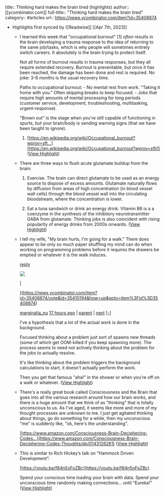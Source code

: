 title:: Thinking hard makes the brain tired (highlights)
author:: [[ycombinator.com]]
full-title:: "Thinking hard makes the brain tired"
category:: #articles
url:: https://news.ycombinator.com/item?id=35408874

- Highlights first synced by [[Readwise]] [[Apr 7th, 2023]]
	- I learned this week that "occupational burnout" [1] *often* results in the brain developing a trauma response to the idea of returning to the same job/tasks, which is why people will sometimes entirely switch careers. It absolutely is the brain trying to protect itself.
	  
	  Not all forms of burnout results in trauma responses, but they all require extended recovery. Burnout is preventable, but once it has been reached, the damage has been done and rest is required. No joke: 3-6 months is the usual recovery time.
	  
	  Paths to occupational burnout: - No mental rest from work. "Taking it home with you." Often skipping breaks to keep focused. - Jobs that require high amounts of mental processing for long periods (customer service, development, troubleshooting, multitasking, urgent-response).
	  
	  "Brown out" is the stage when you're still capable of functioning in spurts, but your brain/body is sending warning signs (that we have been taught to ignore).
	  
	  1. [https://en.wikipedia.org/wiki/Occupational_burnout?wprov=sft...](https://en.wikipedia.org/wiki/Occupational_burnout?wprov=sfti1) ([View Highlight](https://read.readwise.io/read/01gx2wvf9pbjs7b3qhskdwn7bf))
	- There are three ways to flush acute glutamate buildup from the brain:
	  
	  1. Exercise. The brain can direct glutamate to be used as an energy source to dispose of excess amounts. Glutamate naturally flows by diffusion from areas of high concentration (in blood vessel wall cells) through the blood vessel wall into the circulating bloodstream, where the concentration is lower.
	  
	  2. Eat a tuna sandwich or drink an energy drink. Vitamin B6 is a a coenzyme in the synthesis of the inhibitory neurotransmitter GABA from glutamate. Thinking jobs is also coincident with rising popularity of energy drinks from 2000s onwards. ([View Highlight](https://read.readwise.io/read/01gx2wx8nx8bm3v4wb6mbzt3fs))
	- I tell my wife, "My brain hurts, I'm going for a walk." There does appear to be only so much paper shuffling my mind can do when working on programming problems before it requires the drawers be emptied or whatever it is the walk induces.
	  
	  [reply](https://news.ycombinator.com/item?id=35408874/reply&id=35409934&goto=item%3Fid%3D35408874%2335409934)
	  
	  ![](https://news.ycombinator.com/item?id=35408874/s.gif)
	  
	  [
	  
	  ](https://news.ycombinator.com/item?id=35408874/vote&id=35410194&how=up&goto=item%3Fid%3D35408874)
	  
	  [marginalia_nu](https://news.ycombinator.com/item?id=35408874/user&id=marginalia_nu) [17 hours ago](https://news.ycombinator.com/item?id=35408874/item&id=35410194) | [parent](https://news.ycombinator.com/item?id=35408874#35409934) | [next](https://news.ycombinator.com/item?id=35408874#35410265) [[–]](javascript:void(0))
	  
	  
	  
	  I've a hypothesis that a lot of the actual work is done in the background.
	  
	  Focused thinking about a problem just sort of spawns new threads (some of which get OOM-killed if you keep spawning more). The process seems to need not actively thinking about the problem for the jobs to actually resolve.
	  
	  It's like thinking about the problem triggers the background calculations to start, it doesn't actually perform the work.
	  
	  Then you get that famous "aha!" in the shower or when you're off on a walk or whatever. ([View Highlight](https://read.readwise.io/read/01gx2wxprfcysfv37m7c13w437))
	- There's a really great book called Consciousness and the Brain that goes into all the various research around how our brain works, and there is a huge amount that we think of as "thinking" that is totally unconscious to us. As I've aged, it seems like more and more of my thought processes are unknown to me. I just get agitated thinking about things, go do something for a while, then my unconscious "me" is suddenly like, "ok, here's the understanding".
	  
	  [https://www.amazon.com/Consciousness-Brain-Deciphering-Codes...](https://www.amazon.com/Consciousness-Brain-Deciphering-Codes-Thoughts/dp/0143126261) ([View Highlight](https://read.readwise.io/read/01gx2wxy3r7p9vn3r5tx8nytyn))
	- This is similar to Rich Hickey’s talk on “Hammock Driven Development”:
	  
	  [https://youtu.be/f84n5oFoZBc](https://youtu.be/f84n5oFoZBc)
	  
	  Spend your conscious time loading your brain with data. Spend your unconscious time randomly making connections… until “Eureka!” ([View Highlight](https://read.readwise.io/read/01gx2wym0d8h3rmm003defmgx6))